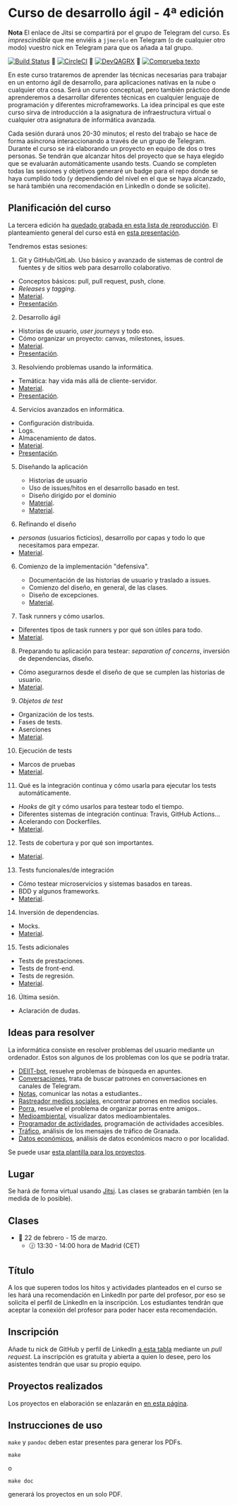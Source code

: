 # Curso de desarrollo ágil - 4ª edición

**Nota** El enlace de Jitsi se compartirá por el grupo de Telegram del
curso. Es *imprescindible* que me enviéis a `jjmerelo` en Telegram (o
de cualquier otro modo) vuestro nick en Telegram para que os añada a
tal grupo.

[![Build Status](https://travis-ci.com/JJ/curso-tdd.svg?branch=master)](https://travis-ci.com/JJ/curso-tdd)
💟
[![CircleCI](https://circleci.com/gh/JJ/curso-tdd/tree/master.svg?style=svg)](https://circleci.com/gh/JJ/curso-tdd/tree/master)
💟
[![DevQAGRX](https://img.shields.io/badge/DevQAGRX-blueviolet?style=for-the-badge&logo=Git)](https://github.com/JJ/curso-tdd)
💟
[![Comprueba texto](https://github.com/JJ/curso-tdd/actions/workflows/check-readme.yml/badge.svg)](https://github.com/JJ/curso-tdd/actions/workflows/check-readme.yml)

En este curso trataremos de aprender las técnicas necesarias para
trabajar en un entorno ágil de desarrollo, para aplicaciones nativas en la
nube o cualquier otra cosa. Será un curso conceptual, pero también
práctico donde aprenderemos a desarrollar diferentes técnicas en
cualquier lenguaje de programación y diferentes microframeworks. La
idea principal es que este curso sirva de introducción a la asignatura
de infraestructura virtual o cualquier otra asignatura de informática
avanzada.

Cada sesión durará unos 20-30 minutos; el resto del trabajo se hace de
forma asíncrona interaccionando a través de un grupo de
Telegram. Durante el curso se irá elaborando un proyecto en
equipo de dos o tres personas. Se tendrán que alcanzar hitos del
proyecto que se haya elegido que se evaluarán automáticamente usando
tests. Cuando se completen todas las sesiones y objetivos
generaré un badge para el repo donde se haya cumplido todo (y
dependiendo del nivel en el que se haya alcanzado, se hará también una
recomendación en LinkedIn o donde se solicite).


## Planificación del curso

La tercera edición ha [quedado grabada en esta lista de
reproducción](https://www.youtube.com/playlist?list=PLsYEfmwhBQdKVFqzk9VzujTuyiNOKIy2x). El
planteamiento general del curso está en [esta presentación](/curso-tdd/preso/).

Tendremos
estas sesiones:

1. Git y GitHub/GitLab. Uso básico y avanzado de sistemas de control de fuentes y de sitios web para desarrollo colaborativo.
  * Conceptos básicos: pull, pull request, push, clone.
  * *Releases* y *tagging*.
  * [Material](temas/git.md).
  * [Presentación](preso/git).

2. Desarrollo ágil
  * Historias de usuario, *user journeys* y todo eso.
  * Cómo organizar un proyecto: canvas, milestones, issues.
  * [Material](temas/ágil.md).
  * [Presentación](preso/ágil.html).

3. Resolviendo problemas usando la informática.
  * Temática: hay vida más allá de cliente-servidor.
  * [Material](temas/aplicaciones.md).
  * [Presentación](preso/aplicaciones.md).

4. Servicios avanzados en informática.
  * Configuración distribuida.
  * Logs.
  * Almacenamiento de datos.
  * [Material](temas/servicios.md).
  * [Presentación](preso/servicios.html).

5. Diseñando la aplicación
   * Historias de usuario
   * Uso de issues/hitos en el desarrollo basado en test.
   * Diseño dirigido por el dominio
   * [Material](temas/diseño.md).
   * [Material](preso/diseño.html).

6. Refinando el diseño
  * *personas* (usuarios ficticios), desarrollo por capas y todo lo
    que necesitamos para empezar.
  * [Material](temas/comenzando.md).

6. Comienzo de la implementación "defensiva".
    * Documentación de las historias de usuario y traslado a issues.
    * Comienzo del diseño, en general, de las clases.
    * Diseño de excepciones.
    * [Material](temas/a-programar.md).

7. Task runners y cómo usarlos.
  * Diferentes tipos de task runners y por qué son útiles para todo.
  * [Material](temas/gestores-tareas.md).

8. Preparando tu aplicación para testear: *separation of concerns*, inversión de dependencias, diseño.
  * Cómo asegurarnos desde el diseño de que se cumplen las historias de usuario.
  * [Material](temas/hacia-tests-unitarios.md).

9. *Objetos de test*
  * Organización de los tests.
  * Fases de tests.
  * Aserciones
  * [Material](temas/tests-unitarios-organización.md).

10. Ejecución de tests
  * Marcos de pruebas
  * [Material](temas/tests-unitarios.md).

11. Qué es la integración continua y cómo usarla para ejecutar los tests automáticamente.
  * *Hooks* de git y cómo usarlos para testear todo el tiempo.
  * Diferentes sistemas de integración continua: Travis, GitHub
    Actions...
  * Acelerando con Dockerfiles.
  * [Material](temas/CI.md).

12. Tests de cobertura y por qué son importantes.
  * [Material](temas/cobertura.md).

13. Tests funcionales/de integración
  * Cómo testear microservicios y sistemas basados en tareas.
  * BDD y algunos frameworks.
  * [Material](temas/integración.md).

14. Inversión de dependencias.
  * Mocks.
  * [Material](temas/inversión.md).

15. Tests adicionales
  * Tests de prestaciones.
  * Tests de front-end.
  * Tests de regresión.
  * [Material](temas/qa.md).

16. Última sesión.
  * Aclaración de dudas.


## Ideas para resolver

La informática consiste en resolver problemas del usuario mediante un
ordenador. Estos son algunos de los problemas con los que se podría tratar.

* [DEIIT-bot](problemas/deiit-bot.md), resuelve problemas de búsqueda
  en apuntes.
* [Conversaciones](problemas/conversaciones.md), trata de buscar
  patrones en conversaciones en canales de Telegram.
* [Notas](problemas/notas.md), comunicar las notas a estudiantes..
* [Rastreador medios sociales](problemas/rastreador-social-media.md),
  encontrar patrones en medios sociales.
* [Porra](problemas/porra.md), resuelve el problema de organizar
  porras entre amigos..
* [Medioambiental](problemas/medioambiental.md), visualizar datos medioambientales.
* [Programador de actividades](problemas/programador-actividades.md),
  programación de actividades accesibles.
* [Tráfico](problemas/tráfico.md), análisis de los mensajes de tráfico
  de Granada.
* [Datos económicos](problemas/económicos.md), análisis de datos económicos macro o por localidad.

Se puede
usar
[esta plantilla para los proyectos](https://github.com/JJ/curso-qa-template).

## Lugar

Se hará de forma virtual usando [Jitsi](https://meet.jit.si). Las
clases se grabarán también (en la medida de lo posible).

## Clases

- 📅 22 de febrero - 15 de marzo.
  - 🕜 13:30 - 14:00 hora de Madrid (CET)

## Título

A los que superen todos los hitos y actividades planteados en el curso
se les hará una recomendación en LinkedIn por parte del profesor, por
eso se solicita el perfil de LinkedIn en la inscripción. Los
estudiantes tendrán que aceptar la conexión del profesor para poder
hacer esta recomendación.

## Inscripción

Añade tu nick de GitHub y perfil de LinkedIn [a esta
tabla](asistentes.md) mediante un *pull request*. La inscripción es
gratuita y abierta a quien lo desee, pero los asistentes tendrán que
usar su propio equipo.

## Proyectos realizados

Los proyectos en elaboración se enlazarán en [en esta página](proyectos).


## Instrucciones de uso

`make` y `pandoc` deben estar presentes para generar los PDFs.

    make

o

	make doc

generará los proyectos en un solo PDF.
